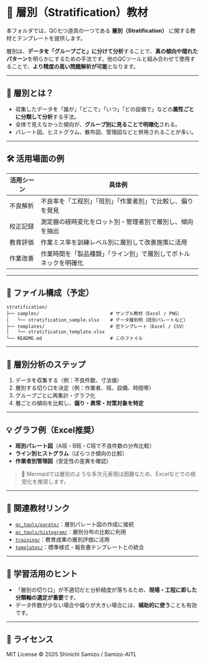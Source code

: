 # 🧩 層別（Stratification）教材

本フォルダでは、QC七つ道具の一つである **層別（Stratification）** に関する教材とテンプレートを提供します。

層別は、**データを「グループごと」に分けて分析**することで、**真の傾向や隠れたパターン**を明らかにするための手法です。他のQCツールと組み合わせて使用することで、**より精度の高い問題解析が可能**となります。

---

## 📌 層別とは？

- 収集したデータを「誰が」「どこで」「いつ」「どの設備で」などの**属性ごとに分類して分析**する手法。
- 全体で見えなかった傾向が、**グループ別に見ることで明確化**される。
- パレート図、ヒストグラム、散布図、管理図などと併用されることが多い。

---

## 🛠️ 活用場面の例

| 活用シーン | 具体例 |
|------------|--------|
| 不良解析 | 不良率を「工程別」「班別」「作業者別」で比較し、偏りを発見 |
| 校正記録 | 測定器の経時変化をロット別・管理者別で層別し、傾向を抽出 |
| 教育評価 | 作業ミス率を訓練レベル別に層別して改善施策に活用 |
| 作業改善 | 作業時間を「製品種類」「ライン別」で層別してボトルネックを明確化 |

---

## 📁 ファイル構成（予定）

```plaintext
stratification/
├── samples/                          # サンプル教材（Excel / PNG）
│   └── stratification_sample.xlsx    # データ層別例（班別パレートなど）
├── templates/                        # 空テンプレート（Excel / CSV）
│   └── stratification_template.xlsx
└── README.md                         # このファイル
```

---

## 🧮 層別分析のステップ

1. データを収集する（例：不良件数、寸法値）
2. 層別する切り口を決定（例：作業者、班、設備、時間帯）
3. グループごとに再集計・グラフ化
4. 層ごとの傾向を比較し、**偏り・異常・対策対象を特定**

---

## 💡 グラフ例（Excel推奨）

- **班別パレート図**（A班・B班・C班で不良件数の分布比較）
- **ライン別ヒストグラム**（ばらつき傾向の比較）
- **作業者別管理図**（安定性の差異を確認）

> 📌 Mermaidでは層別のような多次元表現は困難なため、Excelなどでの視覚化を推奨します。

---

## 🔗 関連教材リンク

- [`qc_tools/pareto/`](../pareto/)：層別パレート図の作成に接続
- [`qc_tools/histogram/`](../histogram/)：層別分布の比較に利用
- [`training/`](../../training/)：教育成果の層別評価に活用
- [`templates/`](../../templates/)：標準様式・報告書テンプレートとの統合

---

## 🧠 学習活用のヒント

- 「層別の切り口」が不適切だと分析精度が落ちるため、**現場・工程に即した分類軸の選定が重要**です。
- データ件数が少ない場合や偏りが大きい場合には、**補助的に使う**ことも有効です。

---

## 📜 ライセンス

MIT License © 2025 Shinichi Samizo / Samizo-AITL
